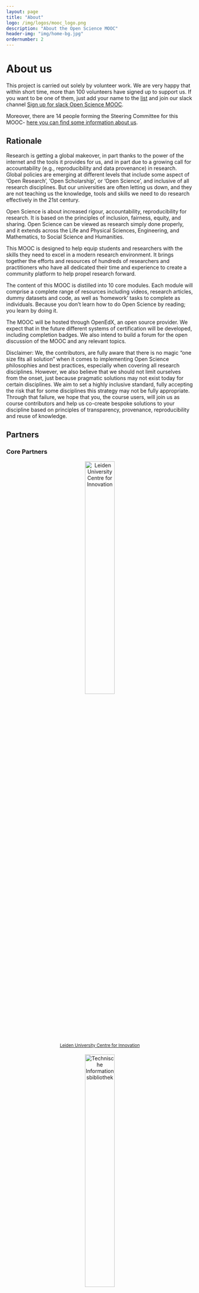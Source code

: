 ```yaml
---
layout: page
title: "About"
logo: /img/logos/mooc_logo.png
description: "About the Open Science MOOC"
header-img: "img/home-bg.jpg"
ordernumber: 2
---
```


# About us

This project is carried out solely by volunteer work. We are very happy that within short time, more than 100 volunteers have signed up to support us. If you want to be one of them, just add your name to the [list](https://docs.google.com/spreadsheets/d/1FEbnxBkmIQFDEViTgZDn0AJ0MSK6eDSBEgZuCkW_B5s/edit?usp=drive_web) and join our slack channel [Sign up for slack Open Science MOOC](https://openmooc-ers-slackin.herokuapp.com/).

Moreover, there are 14 people forming the Steering Committee for this MOOC- [here you can find some information about us](http://opensciencemooc.eu/steering-committee/).

## Rationale

Research is getting a global makeover, in part thanks to the power of the internet and the tools it provides for us, and in part due to a growing call for accountability (e.g., reproducibility and data provenance) in research. Global policies are emerging at different levels that include some aspect of ‘Open Research’, ‘Open Scholarship’, or ‘Open Science’, and inclusive of all research disciplines. But our universities are often letting us down, and they are not teaching us the knowledge, tools and skills we need to do research effectively in the 21st century.

Open Science is about increased rigour, accountability, reproducibility for research. It is based on the principles of inclusion, fairness, equity, and sharing. Open Science can be viewed as research simply done properly, and it extends across the Life and Physical Sciences, Engineering, and Mathematics, to Social Science and Humanities.

This MOOC is designed to help equip students and researchers with the skills they need to excel in a modern research environment. It brings together the efforts and resources of hundreds of researchers and practitioners who have all dedicated their time and experience to create a community platform to help propel research forward.

The content of this MOOC is distilled into 10 core modules. Each module will comprise a complete range of resources including videos, research articles, dummy datasets and code, as well as ‘homework’ tasks to complete as individuals. Because you don’t learn how to do Open Science by reading; you learn by doing it.

The MOOC will be hosted through OpenEdX, an open source provider. We expect that in the future different systems of certification will be developed, including completion badges. We also intend to build a forum for the open discussion of the MOOC and any relevant topics.

Disclaimer: We, the contributors, are fully aware that there is no magic “one size fits all solution” when it comes to implementing Open Science philosophies and best practices, especially when covering all research disciplines. However, we also believe that we should not limit ourselves from the onset, just because pragmatic solutions may not exist today for certain disciplines. We aim to set a highly inclusive standard, fully accepting the risk that for some disciplines this strategy may not be fully appropriate. Through that failure, we hope that you, the course users, will join us as course contributors and help us co-create bespoke solutions to your discipline based on principles of transparency, provenance, reproducibility and reuse of knowledge.

## Partners
### Core Partners

<div>
<center>
<a href="https://www.centre4innovation.org/#about-cfi">
<img alt="Leiden University Centre for Innovation" style="width:40%;" src="{{site.baseurl}}/img/CFI_LU.png" /> <br>
<small>Leiden University Centre for Innovation</small>
</a>
</center>
<br>
<center>
<a href="https://www.tib.eu/en/">
<img alt="Technische Informationsbibliothek" style="width:40%;" src="{{site.baseurl}}/img/TIB.png" />
<br>
<small>Technische Informationsbibliothek (The German National Library of Science and Technology)</small>
</a>
</center>
</div>

### Institutional Partnerships

You? [Get in touch!](mailto:info@opensciencemooc.eu)

### Strategic Partnerships
You? [Get in touch!](mailto:info@opensciencemooc.eu)

### Sponsors
You? [Get in touch!](mailto:info@opensciencemooc.eu)

   

Tools and visualisations used with permission from the Digital Learning Lab, Centre for Innovation, Leiden University.
